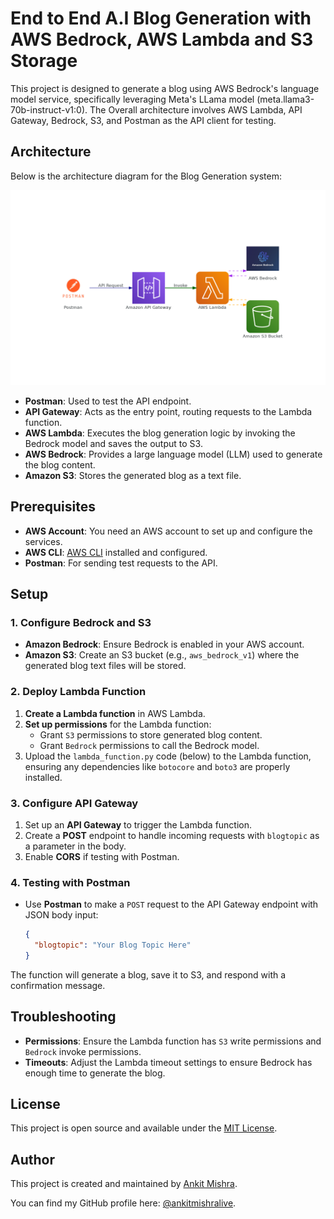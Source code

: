 # End to End A.I Blog Generation with AWS Bedrock, AWS Lambda and S3 Storage

This project is designed to generate a blog using AWS Bedrock's language model service, specifically leveraging Meta's LLama model (meta.llama3-70b-instruct-v1:0). The Overall architecture involves AWS Lambda, API Gateway, Bedrock, S3, and Postman as the API client for testing. 

## Architecture

Below is the architecture diagram for the Blog Generation system:

![Blog Generation Architecture](architecture.png)


- **Postman**: Used to test the API endpoint.
- **API Gateway**: Acts as the entry point, routing requests to the Lambda function.
- **AWS Lambda**: Executes the blog generation logic by invoking the Bedrock model and saves the output to S3.
- **AWS Bedrock**: Provides a large language model (LLM) used to generate the blog content.
- **Amazon S3**: Stores the generated blog as a text file.

## Prerequisites

- **AWS Account**: You need an AWS account to set up and configure the services.
- **AWS CLI**: [AWS CLI](https://aws.amazon.com/cli/) installed and configured.
- **Postman**: For sending test requests to the API.

## Setup

### 1. Configure Bedrock and S3

- **Amazon Bedrock**: Ensure Bedrock is enabled in your AWS account.
- **Amazon S3**: Create an S3 bucket (e.g., `aws_bedrock_v1`) where the generated blog text files will be stored.

### 2. Deploy Lambda Function

1. **Create a Lambda function** in AWS Lambda.
2. **Set up permissions** for the Lambda function:
   - Grant `S3` permissions to store generated blog content.
   - Grant `Bedrock` permissions to call the Bedrock model.
3. Upload the `lambda_function.py` code (below) to the Lambda function, ensuring any dependencies like `botocore` and `boto3` are properly installed.

### 3. Configure API Gateway

1. Set up an **API Gateway** to trigger the Lambda function.
2. Create a **POST** endpoint to handle incoming requests with `blogtopic` as a parameter in the body.
3. Enable **CORS** if testing with Postman.

### 4. Testing with Postman

- Use **Postman** to make a `POST` request to the API Gateway endpoint with JSON body input:
    ```json
    {
      "blogtopic": "Your Blog Topic Here"
    }
    ```



The function will generate a blog, save it to S3, and respond with a confirmation message.

## Troubleshooting

- **Permissions**: Ensure the Lambda function has `S3` write permissions and `Bedrock` invoke permissions.
- **Timeouts**: Adjust the Lambda timeout settings to ensure Bedrock has enough time to generate the blog.

## License

This project is open source and available under the [MIT License](LICENSE).

## Author

This project is created and maintained by [Ankit Mishra](https://ankitmishra.live/).

You can find my GitHub profile here: [@ankitmishralive](https://github.com/your-github-id).

